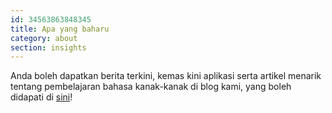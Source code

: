 ```yaml
---
id: 34563863848345
title: Apa yang baharu
category: about
section: insights
---
```

Anda boleh dapatkan berita terkini, kemas kini aplikasi serta artikel menarik tentang pembelajaran bahasa kanak-kanak di blog kami, yang boleh didapati di [sini](https://studycat.com/blog/)!

